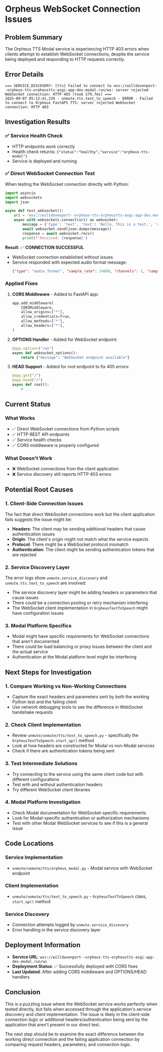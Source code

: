 # Orpheus WebSocket Connection Issues

## Problem Summary

The Orpheus TTS Modal service is experiencing HTTP 403 errors when clients attempt to establish WebSocket connections, despite the service being deployed and responding to HTTP requests correctly.

## Error Details

```
=== SERVICE_DISCOVERY: [tts] Failed to connect to wss://willdavenport--orpheus-tts-orpheustts-asgi-app-dev.modal.run/ws: server rejected WebSocket connection: HTTP 403 (took 279.7ms) ===
2025-09-07 05:12:41,239 - unmute.tts.text_to_speech - ERROR - Failed to connect to Orpheus FastAPI TTS: server rejected WebSocket connection: HTTP 403
```

## Investigation Results

### ✅ Service Health Check
- HTTP endpoints work correctly
- Health check returns: `{"status":"healthy","service":"orpheus-tts-modal"}`
- Service is deployed and running

### ✅ Direct WebSocket Connection Test
When testing the WebSocket connection directly with Python:

```python
import asyncio
import websockets
import json

async def test_websocket():
    uri = 'wss://willdavenport--orpheus-tts-orpheustts-asgi-app-dev.modal.run/ws'
    async with websockets.connect(uri) as websocket:
        message = {'type': 'text', 'text': 'Hello, this is a test.', 'voice': 'tara'}
        await websocket.send(json.dumps(message))
        response = await websocket.recv()
        print(f'Received: {response}')
```

**Result**: ✅ **CONNECTION SUCCESSFUL**
- WebSocket connection established without issues
- Service responded with expected audio format message:
  ```json
  {"type": "audio_format", "sample_rate": 24000, "channels": 1, "sample_width": 2, "format": "raw-pcm"}
  ```

### Applied Fixes

1. **CORS Middleware** - Added to FastAPI app:
   ```python
   app.add_middleware(
       CORSMiddleware,
       allow_origins=["*"],
       allow_credentials=True,
       allow_methods=["*"],
       allow_headers=["*"],
   )
   ```

2. **OPTIONS Handler** - Added for WebSocket endpoint:
   ```python
   @app.options("/ws")
   async def websocket_options():
       return {"message": "WebSocket endpoint available"}
   ```

3. **HEAD Support** - Added for root endpoint to fix 405 errors:
   ```python
   @app.get("/")
   @app.head("/")
   async def root():
       # ...
   ```

## Current Status

### What Works
- ✅ Direct WebSocket connections from Python scripts
- ✅ HTTP REST API endpoints
- ✅ Service health checks
- ✅ CORS middleware is properly configured

### What Doesn't Work
- ❌ WebSocket connections from the client application
- ❌ Service discovery still reports HTTP 403 errors

## Potential Root Causes

### 1. Client-Side Connection Issues
The fact that direct WebSocket connections work but the client application fails suggests the issue might be:

- **Headers**: The client may be sending additional headers that cause authentication issues
- **Origin**: The client's origin might not match what the service expects
- **Protocol**: There might be a WebSocket protocol mismatch
- **Authentication**: The client might be sending authentication tokens that are rejected

### 2. Service Discovery Layer
The error logs show `unmute.service_discovery` and `unmute.tts.text_to_speech` are involved:

- The service discovery layer might be adding headers or parameters that cause issues
- There could be a connection pooling or retry mechanism interfering
- The WebSocket client implementation in `OrpheusTextToSpeech` might have configuration issues

### 3. Modal Platform Specifics
- Modal might have specific requirements for WebSocket connections that aren't documented
- There could be load balancing or proxy issues between the client and the actual service
- Authentication at the Modal platform level might be interfering

## Next Steps for Investigation

### 1. Compare Working vs Non-Working Connections
- Capture the exact headers and parameters sent by both the working Python test and the failing client
- Use network debugging tools to see the difference in WebSocket handshake requests

### 2. Check Client Implementation
- Review `unmute/unmute/tts/text_to_speech.py` - specifically the `OrpheusTextToSpeech.start_up()` method
- Look at how headers are constructed for Modal vs non-Modal services
- Check if there are authentication tokens being sent

### 3. Test Intermediate Solutions
- Try connecting to the service using the same client code but with different configurations
- Test with and without authentication headers
- Try different WebSocket client libraries

### 4. Modal Platform Investigation
- Check Modal documentation for WebSocket-specific requirements
- Look for Modal-specific authentication or authorization mechanisms
- Test with other Modal WebSocket services to see if this is a general issue

## Code Locations

### Service Implementation
- `unmute/unmute/tts/orpheus_modal.py` - Modal service with WebSocket endpoint

### Client Implementation  
- `unmute/unmute/tts/text_to_speech.py` - `OrpheusTextToSpeech` class, `start_up()` method

### Service Discovery
- Connection attempts logged by `unmute.service_discovery`
- Error handling in the service discovery layer

## Deployment Information

- **Service URL**: `wss://willdavenport--orpheus-tts-orpheustts-asgi-app-dev.modal.run/ws`
- **Deployment Status**: ✅ Successfully deployed with CORS fixes
- **Last Updated**: After adding CORS middleware and OPTIONS/HEAD handlers

## Conclusion

This is a puzzling issue where the WebSocket service works perfectly when tested directly, but fails when accessed through the application's service discovery and client implementation. The issue is likely in the client-side connection logic or additional headers/authentication being sent by the application that aren't present in our direct test.

The next step should be to examine the exact difference between the working direct connection and the failing application connection by comparing request headers, parameters, and connection logic.
